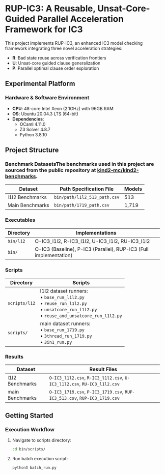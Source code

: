 # RUP-IC3: A Reusable, Unsat-Core-Guided Parallel Acceleration Framework for IC3

This project implements RUP-IC3, an enhanced IC3 model checking framework integrating three novel acceleration strategies:
- **R**: Bad state reuse across verification frontiers
- **U**: Unsat-core guided clause generalization 
- **P**: Parallel optimal clause order exploration

## Experimental Platform

### Hardware & Software Environment
- **CPU**: 48-core Intel Xeon (2.1GHz) with 96GB RAM
- **OS**: Ubuntu 20.04.3 LTS (64-bit)
- **Dependencies**:
  - OCaml 4.11.0
  - Z3 Solver 4.8.7
  - Python 3.8.10

## Project Structure

### Benchmark DatasetsThe benchmarks used in this project are sourced from the public repository at [kind2-mc/kind2-benchmarks](https://github.com/kind2-mc/kind2-benchmarks).

| Dataset         | Path Specification File              | Models |
|----------------|---------------------------------------|--------|
| l1l2 Benchmarks | `bin/path/l1l2_513_path.csv`          | 513    |
| Main Benchmarks | `bin/path/1719_path.csv`              | 1,719  |


### Executables
| Directory      | Implementations                                                                 |
|----------------|---------------------------------------------------------------------------------|
| `bin/l12`      | O-IC3_l1l2, R-IC3_l1l2, U-IC3_l1l2, RU-IC3_l1l2                                    |
| `bin/`         | O-IC3 (Baseline), P-IC3 (Parallel), RUP-IC3 (Full implementation)              |

### Scripts
| Directory      | Scripts                                                                         |
|----------------|---------------------------------------------------------------------------------|
| `scripts/l12`  | l1l2 dataset runners:<br>• `base_run_l1l2.py`<br>• `reuse_run_l1l2.py`<br>• `unsatcore_run_l1l2.py` <br>• `reuse_and_unsatcore_run_l1l2.py` |
| `scripts/`     | main dataset runners:<br>• `base_run_1719.py`<br>• `3thread_run_1719.py`<br>• `3in1_run.py` |

### Results
| Dataset         | Result Files                                                                 |
|-----------------|------------------------------------------------------------------------------|
| l1l2 Benchmarks | `O-IC3_l1l2.csv`, `R-IC3_l1l2.csv`, `U-IC3_l1l2.csv`, `RU-IC3_l1l2.csv`          |
| main Benchmarks | `O-IC3_1719.csv`, `P-IC3_1719.csv`, `RUP-IC3_513.csv`, `RUP-IC3_1719.csv`    |

## Getting Started

### Execution Workflow
1. Navigate to scripts directory:
   ```bash
   cd bin/scripts/
2. Run batch execution script:
    ```bash
    python3 batch_run.py